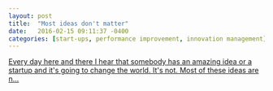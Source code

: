 ```yaml
---
layout: post
title:  "Most ideas don't matter"
date:   2016-02-15 09:11:37 -0400
categories: [start-ups, performance improvement, innovation management]
---
```


<a href="https://www.linkedin.com/post/edit/most-ideas-dont-matter-maksim-sundukov" target="_blank">Every day here and there I hear that somebody has an amazing idea or a startup and it's going to change the world. It's not. Most of these ideas are n...</a>
